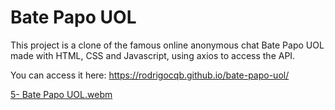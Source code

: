 # Bate Papo UOL

This project is a clone of the famous online anonymous chat Bate Papo UOL made with HTML, CSS and Javascript, using axios to access the API.

You can access it here: https://rodrigocqb.github.io/bate-papo-uol/


[5- Bate Papo UOL.webm](https://user-images.githubusercontent.com/106849571/194598950-f03d2913-ba99-4343-959e-8e81ae070d48.webm)
